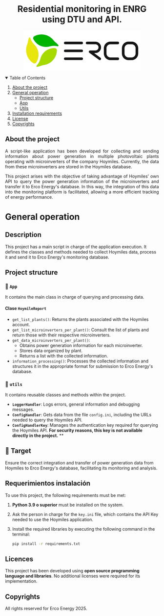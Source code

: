 <h1 align="center">Residential monitoring in ENRG using DTU and API. 
</h1>

<p align="center">
<img  align="center" src="./logo.png">
</p>

<!-- TABLE OF CONTENTS -->
<details open="open">
    <summary>Table of Contents</summary>
    <ol>
        <li><a href="#about-the-project">About the project</a></li>
        <li><a href="#Funcionamiento_general">General operation</a>
            <ul>
                <li><a href="#structure_project">Project structure </a></li>
                <li><a href="#app">App</a></li>
                <li><a href="#utils">Utils</a></li>
            </ul>
        </li>
        <li><a href="#requirements">Installation requirements </a></li>
        <li><a href="#License">License</a></li>
        <li><a href="#Derechos">Copyrights</a></li>
    </ol>
</details>



<p id="about-the-project">
</p>



## About the project

<div style="text-align:justify">

A script-like application has been developed for collecting and sending information about power generation in multiple photovoltaic plants operating with microinverters of the company Hoymiles. Currently, the data from these microinverters are stored in the Hoymiles database.

This project arises with the objective of taking advantage of Hoymiles' own API to query the power generation information of the microinverters and transfer it to Erco Energy's database. In this way, the integration of this data into the monitoring platform is facilitated, allowing a more efficient tracking of energy performance.
</div>


<p id="Funcionamiento_general">
</p>

# General operation

## Description  
This project has a main script in charge of the application execution. It defines the classes and methods needed to collect Hoymiles data, process it and send it to Erco Energy's monitoring database.  


<p id="structure_project">
</p>

## Project structure

<p id="app">
</p>

### 📂 `App`  
It contains the main class in charge of querying and processing data.  

#### **Clase `HoymileReport`**  
- `get_list_plants()`: Returns the plants associated with the Hoymiles account.    
- `get_list_microinverters_per_plant()`: Consult the list of plants and return those with their respective microinverters.  
- `get_data_microinverters_per_plant()`:  
  - Obtains power generation information for each microinverter.  
  - Stores data organized by plant.   
  - Returns a list with the collected information.  
- `information_processing()`: Processes the collected information and structures it in the appropriate format for submission to Erco Energy's database.

<p id="utils">
</p>

### 📂 `utils`  
It contains reusable classes and methods within the project.  

- **`LoggerHandler`**: Logs errors, general information and debugging messages.
- **`ConfigHandler`**: Gets data from the file `config.ini`, including the URLs needed to query the Hoymiles API.  
- **`ConfigHandlerKey`**: Manages the authentication key required for querying the Hoymiles API. **For security reasons, this key is not available directly in the project.**
**  

## 📌 Target  
  
Ensure the correct integration and transfer of power generation data from Hoymiles to Erco Energy's database, facilitating its monitoring and analysis.  
<p id="requirements" >
    
</p>

## Requerimientos instalación
To use this project, the following requirements must be met: 

1. **Python 3.9 o superior** must be installed on the system.    
2. Ask the person in charge for the `key.ini` file, which contains the API Key needed to use the Hoymiles application.  
3. Install the required libraries by executing the following command in the terminal:  

   ```sh
   pip install -r requirements.txt


<p id="License">
</p>

## Licences

This project has been developed using **open source programming language and libraries**. No additional licenses were required for its implementation.  

<p id="Derechos" >
    
</p>

## Copyrights

All rights reserved for Erco Energy 2025.
